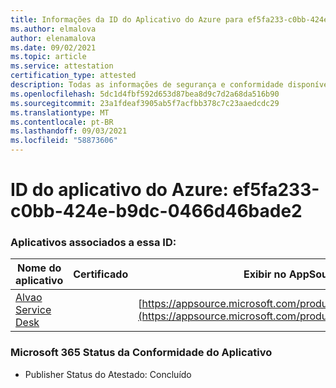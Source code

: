 ```yaml
---
title: Informações da ID do Aplicativo do Azure para ef5fa233-c0bb-424e-b9dc-0466d46bade2
ms.author: elmalova
author: elenamalova
ms.date: 09/02/2021
ms.topic: article
ms.service: attestation
certification_type: attested
description: Todas as informações de segurança e conformidade disponíveis para ef5fa233-c0bb-424e-b9dc-0466d46bade2.
ms.openlocfilehash: 5dc1d4fbf592d653d87bea8d9c7d2a68da516b90
ms.sourcegitcommit: 23a1fdeaf3905ab5f7acfbb378c7c23aaedcdc29
ms.translationtype: MT
ms.contentlocale: pt-BR
ms.lasthandoff: 09/03/2021
ms.locfileid: "58873606"
---
```

# <a name="azure-app-id-ef5fa233-c0bb-424e-b9dc-0466d46bade2"></a>ID do aplicativo do Azure: ef5fa233-c0bb-424e-b9dc-0466d46bade2


### <a name="apps-associated-with-this-id"></a>Aplicativos associados a essa ID:
| **Nome do aplicativo** | **Certificado** | **Exibir no AppSource** |
|--------------|---------------|-----------------------|
| [Alvao Service Desk](https://docs.microsoft.com/microsoft-365-app-certification/forward/WA200002488) |  | [https://appsource.microsoft.com/product/office/WA200002488](https://appsource.microsoft.com/product/office/WA200002488) |

### <a name="microsoft-365-app-compliance-status"></a>Microsoft 365 Status da Conformidade do Aplicativo
- Publisher Status do Atestado: Concluído
